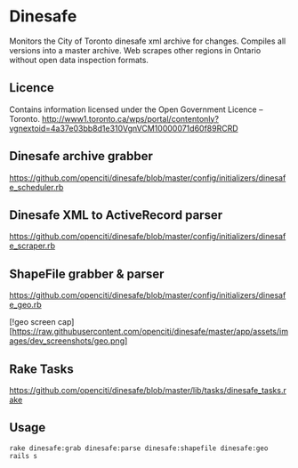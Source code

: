 Dinesafe
===

Monitors the City of Toronto dinesafe xml archive for changes.
Compiles all versions into a master archive.
Web scrapes other regions in Ontario without open data inspection formats.

Licence
---
Contains information licensed under the Open Government Licence – Toronto.
http://www1.toronto.ca/wps/portal/contentonly?vgnextoid=4a37e03bb8d1e310VgnVCM10000071d60f89RCRD

Dinesafe archive grabber
---
https://github.com/openciti/dinesafe/blob/master/config/initializers/dinesafe_scheduler.rb


Dinesafe XML to ActiveRecord parser
---
https://github.com/openciti/dinesafe/blob/master/config/initializers/dinesafe_scraper.rb

ShapeFile grabber & parser
---
https://github.com/openciti/dinesafe/blob/master/config/initializers/dinesafe_geo.rb

[!geo screen cap][https://raw.githubusercontent.com/openciti/dinesafe/master/app/assets/images/dev_screenshots/geo.png]

Rake Tasks
---
https://github.com/openciti/dinesafe/blob/master/lib/tasks/dinesafe_tasks.rake

Usage
---

    rake dinesafe:grab dinesafe:parse dinesafe:shapefile dinesafe:geo
    rails s
